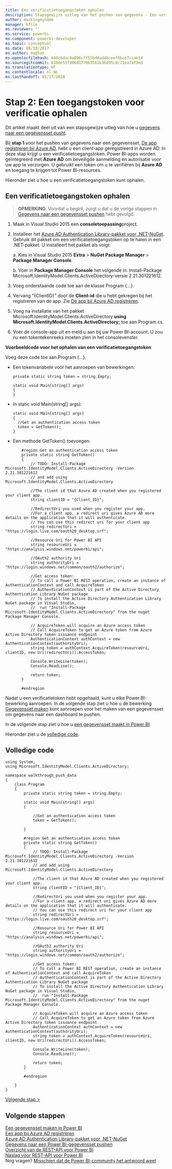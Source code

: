 ```yaml
---
title: Een verificatietoegangstoken ophalen
description: Stapsgewijze uitleg van het pushen van gegevens - Een verificatietoegangstoken ophalen
author: markingmyname
manager: kfile
ms.reviewer: ''
ms.service: powerbi
ms.component: powerbi-developer
ms.topic: conceptual
ms.date: 08/10/2017
ms.author: maghan
ms.openlocfilehash: 640c6dac9a896cff55bddad46ceef8bce7ccae14
ms.sourcegitcommit: 638de55f996d177063561b36d95c8c71ea7af3ed
ms.translationtype: HT
ms.contentlocale: nl-NL
ms.lasthandoff: 05/17/2018
---
```

# <a name="step-2-get-an-authentication-access-token"></a>Stap 2: Een toegangstoken voor verificatie ophalen
Dit artikel maakt deel uit van een stapsgewijze uitleg van hoe u [gegevens naar een gegevensset pusht](walkthrough-push-data.md).

Bij **stap 1** voor het pushen van gegevens naar een gegevensset, [De app registreren bij Azure AD](walkthrough-push-data-register-app-with-azure-ad.md), hebt u een client-app geregistreerd in Azure AD. In deze stap krijgt u een verificatietoegangstoken. Power BI-apps worden geïntegreerd met **Azure AD** om beveiligde aanmelding en autorisatie voor uw app te verzorgen. U gebruikt een token om u te verifiëren bij **Azure AD** en toegang te krijgen tot Power BI-resources.

Hieronder ziet u hoe u een verificatietoegangstoken kunt ophalen.

## <a name="get-an-authentication-access-token"></a>Een verificatietoegangstoken ophalen
> **OPMERKING**: Voordat u begint, zorgt u dat u de vorige stappen in [Gegevens naar een gegevensset pushen](walkthrough-push-data.md) hebt gevolgd.
> 
> 

1. Maak in Visual Studio 2015 een **consoletoepassing**project.
2. Installeer het [Azure AD Authentication Library-pakket voor .NET-NuGet](https://www.nuget.org/packages/Microsoft.IdentityModel.Clients.ActiveDirectory/). Gebruik dit pakket om een verificatietoegangstoken op te halen in een .NET-pakket. U installeert het pakket als volgt:
   
     a. Kies in Visual Studio 2015 **Extra** > **NuGet Package Manager** > **Package Manager Console**.
   
     b. Voer in **Package Manager Console** het volgende in: Install-Package Microsoft.IdentityModel.Clients.ActiveDirectory-versie 2.21.301221612.
3. Voeg onderstaande code toe aan de klasse Program {...}.
4. Vervang "{ClientID}" door de **Client-id** die u hebt gekregen bij het registreren van de app. Zie [De app bij Azure AD registreren](walkthrough-push-data-register-app-with-azure-ad.md).
5. Voeg na installatie van het pakket Microsoft.IdentityModel.Clients.ActiveDirectory **using Microsoft.IdentityModel.Clients.ActiveDirectory;** toe aan Program.cs.
6. Voer de console-app uit en meld u aan bij uw Power BI-account. U zou nu een tokentekenreeks moeten zien in het consolevenster.

**Voorbeeldcode voor het ophalen van een verificatietoegangstoken**

Voeg deze code toe aan Program {...}.

* Een tokenvariabele voor het aanroepen van bewerkingen:
  
  ```
  private static string token = string.Empty;
  
  static void Main(string[] args)
  {
  }
  ```
* In static void Main(string[] args):
  
  ```
  static void Main(string[] args)
  {
    //Get an authentication access token
    token = GetToken();
  }
  ```
* Een methode GetToken() toevoegen:

```
       #region Get an authentication access token
       private static string GetToken()
       {
           // TODO: Install-Package Microsoft.IdentityModel.Clients.ActiveDirectory -Version 2.21.301221612
           // and add using Microsoft.IdentityModel.Clients.ActiveDirectory

           //The client id that Azure AD created when you registered your client app.
           string clientID = "{Client_ID}";

           //RedirectUri you used when you register your app.
           //For a client app, a redirect uri gives Azure AD more details on the application that it will authenticate.
           // You can use this redirect uri for your client app
           string redirectUri = "https://login.live.com/oauth20_desktop.srf";

           //Resource Uri for Power BI API
           string resourceUri = "https://analysis.windows.net/powerbi/api";

           //OAuth2 authority Uri
           string authorityUri = "https://login.windows.net/common/oauth2/authorize";

           //Get access token:
           // To call a Power BI REST operation, create an instance of AuthenticationContext and call AcquireToken
           // AuthenticationContext is part of the Active Directory Authentication Library NuGet package
           // To install the Active Directory Authentication Library NuGet package in Visual Studio,
           //  run "Install-Package Microsoft.IdentityModel.Clients.ActiveDirectory" from the nuget Package Manager Console.

           // AcquireToken will acquire an Azure access token
           // Call AcquireToken to get an Azure token from Azure Active Directory token issuance endpoint
           AuthenticationContext authContext = new AuthenticationContext(authorityUri);
           string token = authContext.AcquireToken(resourceUri, clientID, new Uri(redirectUri)).AccessToken;

           Console.WriteLine(token);
           Console.ReadLine();

           return token;
       }

       #endregion
```

Nadat u een verificatietoken hebt opgehaald, kunt u elke Power BI-bewerking aanroepen. In de volgende stap ziet u hoe u de bewerking [Gegevensset maken](https://msdn.microsoft.com/library/mt203562.aspx) kunt aanroepen voor het maken van een gegevensset om gegevens naar een dashboard te pushen.

In de volgende stap ziet u hoe u [een gegevensset maakt in Power BI](walkthrough-push-data-create-dataset.md).

Hieronder ziet u de [volledige code](#code).

<a name="code"/>

## <a name="complete-code-listing"></a>Volledige code
    using System;
    using Microsoft.IdentityModel.Clients.ActiveDirectory;

    namespace walkthrough_push_data
    {
        class Program
        {
            private static string token = string.Empty;

            static void Main(string[] args)
            {

                //Get an authentication access token
                token = GetToken();

            }

            #region Get an authentication access token
            private static string GetToken()
            {
                // TODO: Install-Package Microsoft.IdentityModel.Clients.ActiveDirectory -Version 2.21.301221612
                // and add using Microsoft.IdentityModel.Clients.ActiveDirectory

                //The client id that Azure AD created when you registered your client app.
                string clientID = "{Client_ID}";

                //RedirectUri you used when you register your app.
                //For a client app, a redirect uri gives Azure AD more details on the application that it will authenticate.
                // You can use this redirect uri for your client app
                string redirectUri = "https://login.live.com/oauth20_desktop.srf";

                //Resource Uri for Power BI API
                string resourceUri = "https://analysis.windows.net/powerbi/api";

                //OAuth2 authority Uri
                string authorityUri = "https://login.windows.net/common/oauth2/authorize";

                //Get access token:
                // To call a Power BI REST operation, create an instance of AuthenticationContext and call AcquireToken
                // AuthenticationContext is part of the Active Directory Authentication Library NuGet package
                // To install the Active Directory Authentication Library NuGet package in Visual Studio,
                //  run "Install-Package Microsoft.IdentityModel.Clients.ActiveDirectory" from the nuget Package Manager Console.

                // AcquireToken will acquire an Azure access token
                // Call AcquireToken to get an Azure token from Azure Active Directory token issuance endpoint
                AuthenticationContext authContext = new AuthenticationContext(authorityUri);
                string token = authContext.AcquireToken(resourceUri, clientID, new Uri(redirectUri)).AccessToken;

                Console.WriteLine(token);
                Console.ReadLine();

                return token;
            }

            #endregion

        }
    }


[Volgende stap >](walkthrough-push-data-create-dataset.md)

## <a name="next-steps"></a>Volgende stappen
[Een gegevensset maken in Power BI](walkthrough-push-data-create-dataset.md)  
[Een app bij Azure AD registreren](walkthrough-push-data-register-app-with-azure-ad.md)  
[Azure AD Authentication Library-pakket voor .NET-NuGet](https://www.nuget.org/packages/Microsoft.IdentityModel.Clients.ActiveDirectory/)  
[Gegevens naar een Power BI-gegevensset pushen](walkthrough-push-data.md)  
[Overzicht van de REST-API voor Power BI](overview-of-power-bi-rest-api.md)  
[Naslag voor REST-API voor Power BI](https://msdn.microsoft.com/library/mt147898.aspx)  
Nog vragen? [Misschien dat de Power BI-community het antwoord weet](http://community.powerbi.com/)

